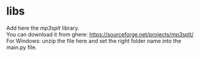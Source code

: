 # libs

Add here the _mp3splt_ library.  
You can download it from ghere: https://sourceforge.net/projects/mp3splt/  
For Windows: unzip the file here and set the right folder name into the main.py file.  